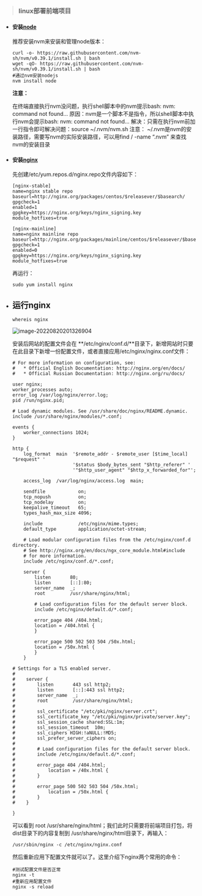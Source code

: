 > ### linux部署前端项目

- #### 安装[node](https://github.com/nvm-sh/nvm#installing-and-updating)

  推荐安装nvm来安装和管理node版本：

  ```
  curl -o- https://raw.githubusercontent.com/nvm-sh/nvm/v0.39.1/install.sh | bash
  wget -qO- https://raw.githubusercontent.com/nvm-sh/nvm/v0.39.1/install.sh | bash
  #通过nvm安装nodejs
  nvm install node
  ```

  **注意：**

  在终端直接执行nvm没问题，执行shell脚本中的nvm提示bash: nvm: command not found…
  原因：nvm是一个脚本不是指令，所以shell脚本中执行nvm会提示bash: nvm: command not found…
  解决：只需在执行nvm前加一行指令即可解决问题：source ~/.nvm/nvm.sh
  注意： ~/.nvm是nvm的安装路径，需要写nvm的实际安装路径，可以用find / -name “.nvm” 来查找nvm的安装目录

- #### 安装[nginx](http://nginx.org/en/linux_packages.html)

  先创建/etc/yum.repos.d/nginx.repo文件内容如下：

  ```
  [nginx-stable]
  name=nginx stable repo
  baseurl=http://nginx.org/packages/centos/$releasever/$basearch/
  gpgcheck=1
  enabled=1
  gpgkey=https://nginx.org/keys/nginx_signing.key
  module_hotfixes=true
  
  [nginx-mainline]
  name=nginx mainline repo
  baseurl=http://nginx.org/packages/mainline/centos/$releasever/$basearch/
  gpgcheck=1
  enabled=0
  gpgkey=https://nginx.org/keys/nginx_signing.key
  module_hotfixes=true
  ```

  再运行：

  ```
  sudo yum install nginx
  ```

- ## 运行nginx

  ```
  whereis nginx
  ```

  ![image-20220820201326904](C:\Users\10279\AppData\Roaming\Typora\typora-user-images\image-20220820201326904.png)

  安装后网站的配置文件会在 **/etc/nginx/conf.d/**目录下，新增网站时只要在此目录下新增一份配置文件，或者直接应用/etc/nginx/nginx.conf文件：

  ```
  # For more information on configuration, see:
  #   * Official English Documentation: http://nginx.org/en/docs/
  #   * Official Russian Documentation: http://nginx.org/ru/docs/
  
  user nginx;
  worker_processes auto;
  error_log /var/log/nginx/error.log;
  pid /run/nginx.pid;
  
  # Load dynamic modules. See /usr/share/doc/nginx/README.dynamic.
  include /usr/share/nginx/modules/*.conf;
  
  events {
      worker_connections 1024;
  }
  
  http {
      log_format  main  '$remote_addr - $remote_user [$time_local] "$request" '
                        '$status $body_bytes_sent "$http_referer" '
                        '"$http_user_agent" "$http_x_forwarded_for"';
  
      access_log  /var/log/nginx/access.log  main;
  
      sendfile            on;
      tcp_nopush          on;
      tcp_nodelay         on;
      keepalive_timeout   65;
      types_hash_max_size 4096;
  
      include             /etc/nginx/mime.types;
      default_type        application/octet-stream;
  
      # Load modular configuration files from the /etc/nginx/conf.d directory.
      # See http://nginx.org/en/docs/ngx_core_module.html#include
      # for more information.
      include /etc/nginx/conf.d/*.conf;
  
      server {
          listen       80;
          listen       [::]:80;
          server_name  _;
          root         /usr/share/nginx/html;
  
          # Load configuration files for the default server block.
          include /etc/nginx/default.d/*.conf;
  
          error_page 404 /404.html;
          location = /404.html {
          }
  
          error_page 500 502 503 504 /50x.html;
          location = /50x.html {
          }
      }
  
  # Settings for a TLS enabled server.
  #
  #    server {
  #        listen       443 ssl http2;
  #        listen       [::]:443 ssl http2;
  #        server_name  _;
  #        root         /usr/share/nginx/html;
  #
  #        ssl_certificate "/etc/pki/nginx/server.crt";
  #        ssl_certificate_key "/etc/pki/nginx/private/server.key";
  #        ssl_session_cache shared:SSL:1m;
  #        ssl_session_timeout  10m;
  #        ssl_ciphers HIGH:!aNULL:!MD5;
  #        ssl_prefer_server_ciphers on;
  #
  #        # Load configuration files for the default server block.
  #        include /etc/nginx/default.d/*.conf;
  #
  #        error_page 404 /404.html;
  #            location = /40x.html {
  #        }
  #
  #        error_page 500 502 503 504 /50x.html;
  #            location = /50x.html {
  #        }
  #    }
  
  }
  ```

  可以看到 root         /usr/share/nginx/html；我们此时只需要将前端项目打包，将dist目录下的内容复制到 /usr/share/nginx/html目录下，再输入：

  ```
  /usr/sbin/nginx -c /etc/nginx/nginx.conf
  ```

  然后重新应用下配置文件就可以了。这里介绍下nginx两个常用的命令：

  ```
  #测试配置文件是否正常
  nginx -t
  #重新应用配置文件
  nginx -s reload
  ```

  







